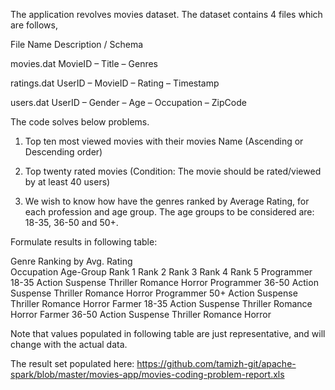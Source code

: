The application revolves movies dataset. The dataset contains 4 files which are follows,


File Name	Description / Schema
	
movies.dat	MovieID – Title – Genres
	
ratings.dat	UserID – MovieID – Rating – Timestamp
	
users.dat	UserID – Gender – Age – Occupation – ZipCode
	
The code solves below problems.

1.	Top ten most viewed movies with their movies Name (Ascending or Descending order)  

2.	Top twenty rated movies (Condition: The movie should be rated/viewed by at least 40 users) 

3.	We wish to know how have the genres ranked by Average Rating, for each profession and age group. The age groups to be considered are: 18-35, 36-50 and 50+. 

Formulate results in following table:

Genre Ranking by Avg. Rating	
Occupation	Age-Group Rank 1	Rank 2	Rank 3	Rank 4	Rank 5
Programmer	18-35	Action	Suspense	Thriller	Romance	Horror
Programmer	36-50	Action	Suspense	Thriller	Romance	Horror
Programmer	50+	Action	Suspense	Thriller	Romance	Horror
Farmer	18-35	Action	Suspense	Thriller	Romance	Horror
Farmer	36-50	Action	Suspense	Thriller	Romance	Horror

Note that values populated in following table are just representative, and will change with the actual data.


The result set populated here: 
https://github.com/tamizh-git/apache-spark/blob/master/movies-app/movies-coding-problem-report.xls
